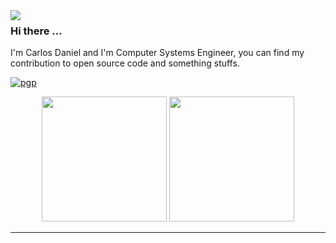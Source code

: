 <img align="left" src="https://orhun.dev/img/crow.png">

### Hi there ... 

I'm Carlos Daniel and I'm Computer Systems Engineer, you can find my contribution to open source code and something stuffs.

[![pgp](https://img.shields.io/badge/pgp-0xFF563099AD33DDBB-313131?style=flat&labelColor=313131&color=313131)](https://github.com/Krasn4ck.gpg)

<div>
    <div align = "center">
        <a href = #><img src = "https://github-readme-stats.vercel.app/api?username=Krasn4ck&show_icons=true&include_all_commits=true&count_private=true&theme=react&hide_border=true&bg_color=0D1117&title_color=5ce1e6&icon_color=5ce1e6" height="200" /></a>
        <a href = #><img src = "https://github-readme-stats.vercel.app/api/top-langs/?username=Krasn4ck&langs_count=10&layout=compact&theme=react&hide_border=true&bg_color=0D1117&title_color=5ce1e6&icon_color=5ce1e6" height="200" /></a>
    </div>
    <hr/>
</div>